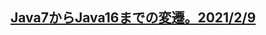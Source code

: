 ## [Java7からJava16までの変遷。2021/2/9](https://qiita.com/sivertigo/items/8f61f02f7c84b786697a?utm_source=Qiita%E3%83%8B%E3%83%A5%E3%83%BC%E3%82%B9&utm_campaign=223617310c-Qiita_newsletter_450_02_17_2021&utm_medium=email&utm_term=0_e44feaa081-223617310c-33166269)
